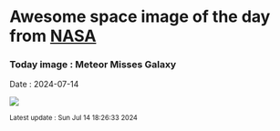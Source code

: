 
# Awesome space image of the day from [NASA](https://api.nasa.gov/)

### Today image : Meteor Misses Galaxy
Date : 2024-07-14

![](https://apod.nasa.gov/apod/image/2407/M33Meteor_Chokshi_960.jpg)

<small>Latest update : Sun Jul 14 18:26:33 2024</small>
        
